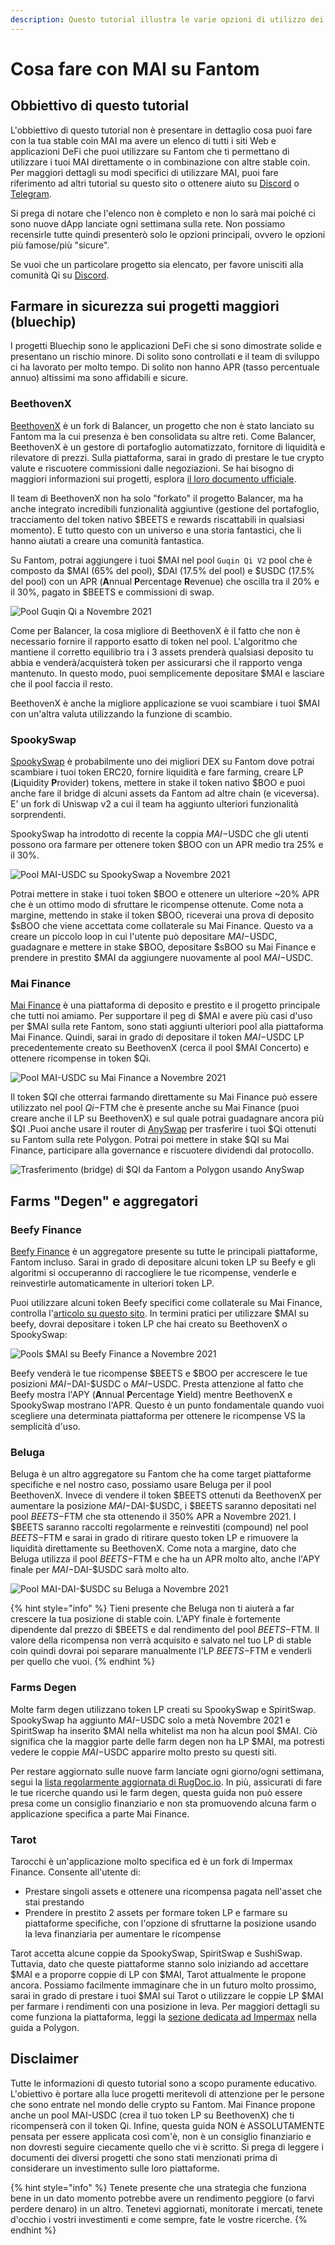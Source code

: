 ```yaml
---
description: Questo tutorial illustra le varie opzioni di utilizzo dei tuoi MAI su Fantom.
---
```


# Cosa fare con MAI su Fantom

## Obbiettivo di questo tutorial

L'obbiettivo di questo tutorial non è presentare in dettaglio cosa puoi fare con la tua stable coin MAI ma avere un elenco di tutti i siti Web e applicazioni DeFi che puoi utilizzare su Fantom che ti permettano di utilizzare i tuoi MAI direttamente o in combinazione con altre stable coin. Per maggiori dettagli su modi specifici di utilizzare MAI, puoi fare riferimento ad altri tutorial su questo sito o ottenere aiuto su [Discord](https://discord.gg/aRghpvhV) o [Telegram](https://t.me/QiDaoProtocol).

Si prega di notare che l'elenco non è completo e non lo sarà mai poiché ci sono nuove dApp lanciate ogni settimana sulla rete. Non possiamo recensirle tutte quindi presenterò solo le opzioni principali, ovvero le opzioni più famose/più "sicure".

Se vuoi che un particolare progetto sia elencato, per favore unisciti alla comunità Qi su [Discord](https://discord.gg/mQq55j65xJ).

## Farmare in sicurezza sui progetti maggiori (bluechip)

I progetti Bluechip sono le applicazioni DeFi che si sono dimostrate solide e presentano un rischio minore. Di solito sono controllati e il team di sviluppo ci ha lavorato per molto tempo. Di solito non hanno APR (tasso percentuale annuo) altissimi ma sono affidabili e sicure.

### BeethovenX

[BeethovenX](https://app.beets.fi/#/) è un fork di Balancer, un progetto che non è stato lanciato su Fantom ma la cui presenza è ben consolidata su altre reti. Come Balancer, BeethovenX è un gestore di portafoglio automatizzato, fornitore di liquidità e rilevatore di prezzi. Sulla piattaforma, sarai in grado di prestare le tue crypto valute e riscuotere commissioni dalle negoziazioni. Se hai bisogno di maggiori informazioni sui progetti, esplora [il loro documento ufficiale](https://docs.beethovenx.io).

Il team di BeethovenX non ha solo "forkato" il progetto Balancer, ma ha anche integrato incredibili funzionalità aggiuntive (gestione del portafoglio, tracciamento del token nativo $BEETS e rewards riscattabili in qualsiasi momento). E tutto questo con un universo e una storia fantastici, che li hanno aiutati a creare una comunità fantastica.

Su Fantom, potrai aggiungere i tuoi $MAI nel pool `Guqin Qi V2` pool che è composto da $MAI (65% del pool), $DAI (17.5% del pool) e $USDC (17.5% del pool) con un APR (**A**nnual **P**ercentage **R**evenue) che oscilla tra il 20% e il 30%, pagato in $BEETS e commissioni di swap.

![Pool Guqin Qi a Novembre 2021](../../.gitbook/assets/MAI-on-FTM.png)

Come per Balancer, la cosa migliore di BeethovenX è il fatto che non è necessario fornire il rapporto esatto di token nel pool. L'algoritmo che mantiene il corretto equilibrio tra i 3 assets prenderà qualsiasi deposito tu abbia e venderà/acquisterà token per assicurarsi che il rapporto venga mantenuto. In questo modo, puoi semplicemente depositare $MAI e lasciare che il pool faccia il resto.

BeethovenX è anche la migliore applicazione se vuoi scambiare i tuoi $MAI con un'altra valuta utilizzando la funzione di scambio.

### SpookySwap

[SpookySwap](https://spookyswap.finance) è probabilmente uno dei migliori DEX su Fantom dove potrai scambiare i tuoi token ERC20, fornire liquidità e fare farming, creare LP (**L**iquidity **P**rovider) tokens, mettere in stake il token nativo $BOO e puoi anche fare il bridge di alcuni assets da Fantom ad altre chain (e viceversa). E' un fork di Uniswap v2 a cui il team ha aggiunto ulteriori funzionalità sorprendenti.

SpookySwap ha introdotto di recente la coppia $MAI-$USDC che gli utenti possono ora farmare per ottenere token $BOO con un APR medio tra 25% e il 30%.

![Pool MAI-USDC su SpookySwap a Novembre 2021](../../.gitbook/assets/MAI-on-FTM-SpookySwap.png)

Potrai mettere in stake i tuoi token $BOO e ottenere un ulteriore \~20% APR che è un ottimo modo di sfruttare le ricompense ottenute. Come nota a margine, mettendo in stake il token $BOO, riceverai una prova di deposito $sBOO che viene accettata come collaterale su Mai Finance. Questo va a creare un piccolo loop in cui l'utente può depositare $MAI-$USDC, guadagnare e mettere in stake $BOO, depositare $sBOO su Mai Finance e prendere in prestito $MAI da aggiungere nuovamente al pool $MAI-$USDC.

### Mai Finance

[Mai Finance](https://app.mai.finance/farm) è una piattaforma di deposito e prestito e il progetto principale che tutti noi amiamo. Per supportare il peg di $MAI e avere più casi d'uso per $MAI sulla rete Fantom, sono stati aggiunti ulteriori pool alla piattaforma Mai Finance. Quindi, sarai in grado di depositare il token $MAI-$USDC LP precedentemente creato su BeethovenX (cerca il pool $MAI Concerto) e ottenere ricompense in token $Qi.

![Pool MAI-USDC su Mai Finance a Novembre 2021](../../.gitbook/assets/MAI-on-FTM-Mai-Finance.png)

Il token $QI che otterrai farmando direttamente su Mai Finance può essere utilizzato nel pool $Qi-$FTM che è presente anche su Mai Finance (puoi creare anche il LP su BeethovenX) e sul quale potrai guadagnare ancora più $QI .Puoi anche usare il router di [AnySwap](https://anyswap.exchange/#/router) per trasferire i tuoi $Qi ottenuti su Fantom sulla rete Polygon. Potrai poi mettere in stake $QI su Mai Finance, participare alla governance e riscuotere dividendi dal protocollo.

![Trasferimento (bridge) di $QI da Fantom a Polygon usando AnySwap](../../.gitbook/assets/MAI-on-FTM-Qi-Bridge.png)

## Farms "Degen" e aggregatori

### Beefy Finance

[Beefy Finance](https://app.beefy.finance/#/fantom) è un aggregatore presente su tutte le principali piattaforme, Fantom incluso. Sarai in grado di depositare alcuni token LP su Beefy e gli algoritmi si occuperanno di raccogliere le tue ricompense, venderle e reinvestirle automaticamente in ulteriori token LP.

Puoi utilizzare alcuni token Beefy specifici come collaterale su Mai Finance, controlla l'[articolo su questo sito](leverage-your-crypto-on-fantom.md#Leverage-your-mooScreamTokens-on-Mai-Finance). In termini pratici per utilizzare $MAI su beefy, dovrai depositare i token LP che hai creato su BeethovenX o SpookySwap:

![Pools $MAI su Beefy Finance a Novembre 2021](../../.gitbook/assets/MAI-on-FTM-Beefy.png)

Beefy venderà le tue ricompense $BEETS e $BOO per accrescere le tue posizioni $MAI-$DAI-$USDC o $MAI-$USDC. Presta attenzione al fatto che Beefy mostra l'APY (**A**nnual **P**ercentage **Y**ield) mentre BeethovenX e SpookySwap mostrano l'APR. Questo è un punto fondamentale quando vuoi scegliere una determinata piattaforma per ottenere le ricompense VS la semplicità d'uso.

### Beluga

Beluga è un altro aggregatore su Fantom che ha come target piattaforme specifiche e nel nostro caso, possiamo usare Beluga per il pool BeethovenX. Invece di vendere il token $BEETS ottenuti da BeethovenX per aumentare la posizione $MAI-$DAI-$USDC, i $BEETS saranno depositati nel pool $BEETS-$FTM che sta ottenendo il 350% APR a Novembre 2021. I $BEETS saranno raccolti regolarmente e reinvestiti (compound) nel pool $BEETS-$FTM e sarai in grado di ritirare questo token LP e rimuovere la liquidità direttamente su BeethovenX. Come nota a margine, dato che Beluga utilizza il pool $BEETS-$FTM e che ha un APR molto alto, anche l'APY finale per $MAI-$DAI-$USDC sarà molto alto.

![Pool $MAI-$DAI-$USDC su Beluga a Novembre 2021](../../.gitbook/assets/MAI-on-FTM-Beluga.png)

{% hint style="info" %}
Tieni presente che Beluga non ti aiuterà a far crescere la tua posizione di stable coin. L'APY finale è fortemente dipendente dal prezzo di $BEETS e dal rendimento del pool $BEETS-$FTM. Il valore della ricompensa non verrà acquisito e salvato nel tuo LP di stable coin quindi dovrai poi separare manualmente l'LP $BEETS-$FTM e venderli per quello che vuoi.
{% endhint %}

### Farms Degen

Molte farm degen utilizzano token LP creati su SpookySwap e SpiritSwap. SpookySwap ha aggiunto $MAI-$USDC solo a metà Novembre 2021 e SpiritSwap ha inserito $MAI nella whitelist ma non ha alcun pool $MAI. Ciò significa che la maggior parte delle farm degen non ha LP $MAI, ma potresti vedere le coppie $MAI-$USDC apparire molto presto su questi siti.

Per restare aggiornato sulle nuove farm lanciate ogni giorno/ogni settimana, segui la [lista regolarmente aggiornata di RugDoc.io](https://rugdoc.io/chain/fantom/). In più, assicurati di fare le tue ricerche quando usi le farm degen, questa guida non può essere presa come un consiglio finanziario e non sta promuovendo alcuna farm o applicazione specifica a parte Mai Finance.

### Tarot

Tarocchi è un'applicazione molto specifica ed è un fork di Impermax Finance. Consente all'utente di:

* Prestare singoli assets e ottenere una ricompensa pagata nell'asset che stai prestando
* Prendere in prestito 2 assets per formare token LP e farmare su piattaforme specifiche, con l'opzione di sfruttarne la posizione usando la leva finanziaria per aumentare le ricompense

Tarot accetta alcune coppie da SpookySwap, SpiritSwap e SushiSwap. Tuttavia, dato che queste piattaforme stanno solo iniziando ad accettare $MAI e a proporre coppie di LP con $MAI, Tarot attualmente le propone ancora. Possiamo facilmente immaginare che in un futuro molto prossimo, sarai in grado di prestare i tuoi $MAI sui Tarot o utilizzare le coppie LP $MAI per farmare i rendimenti con una posizione in leva. Per maggiori dettagli su come funziona la piattaforma, leggi la [sezione dedicata ad Impermax](../../polygon-tutorials/what-to-do-with-mai-on-polygon.md#Impermax) nella guida a Polygon.

## Disclaimer

Tutte le informazioni di questo tutorial sono a scopo puramente educativo. L'obiettivo è portare alla luce progetti meritevoli di attenzione per le persone che sono entrate nel mondo delle crypto su Fantom. Mai Finance propone anche un pool MAI-USDC (crea il tuo token LP su BeethovenX) che ti ricompenserà con il token Qi. Infine, questa guida NON è ASSOLUTAMENTE pensata per essere applicata così com'è, non è un consiglio finanziario e non dovresti seguire ciecamente quello che vi è scritto. Si prega di leggere i documenti dei diversi progetti che sono stati menzionati prima di considerare un investimento sulle loro piattaforme.

{% hint style="info" %}
Tenete presente che una strategia che funziona bene in un dato momento potrebbe avere un rendimento peggiore (o farvi perdere denaro) in un altro. Tenetevi aggiornati, monitorate i mercati, tenete d'occhio i vostri investimenti e come sempre, fate le vostre ricerche.
{% endhint %}
